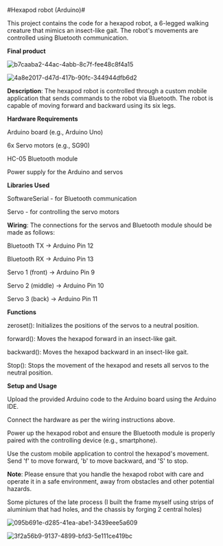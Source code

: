 #Hexapod robot (Arduino)#

This project contains the code for a hexapod robot, a 6-legged walking creature that mimics an insect-like gait. The robot's movements are controlled using Bluetooth communication.

**Final product**

![b7caaba2-44ac-4abb-8c7f-fee48c8f4a15](https://github.com/x-Bloodlust-x/Hexapod-robot-Arduino-/assets/127997008/6b334b80-2a11-49a8-93eb-3cf015e22223)



![4a8e2017-d47d-417b-90fc-344944dfb6d2](https://github.com/x-Bloodlust-x/Hexapod-robot-Arduino-/assets/127997008/fb0896cd-5150-447a-af53-79546eb4afe2)


**Description**: The hexapod robot is controlled through a custom mobile application that sends commands to the robot via Bluetooth. The robot is capable of moving forward and backward using its six legs.

**Hardware Requirements**

Arduino board (e.g., Arduino Uno)

6x Servo motors (e.g., SG90)

HC-05 Bluetooth module

Power supply for the Arduino and servos

**Libraries Used**

SoftwareSerial - for Bluetooth communication

Servo - for controlling the servo motors

**Wiring**: The connections for the servos and Bluetooth module should be made as follows:

Bluetooth TX  -> Arduino Pin 12

Bluetooth RX  -> Arduino Pin 13

Servo 1 (front) -> Arduino Pin 9

Servo 2 (middle) -> Arduino Pin 10

Servo 3 (back) -> Arduino Pin 11

**Functions**

zeroset(): Initializes the positions of the servos to a neutral position.

forward(): Moves the hexapod forward in an insect-like gait.

backward(): Moves the hexapod backward in an insect-like gait.

Stop(): Stops the movement of the hexapod and resets all servos to the neutral position.

**Setup and Usage**

Upload the provided Arduino code to the Arduino board using the Arduino IDE.

Connect the hardware as per the wiring instructions above.

Power up the hexapod robot and ensure the Bluetooth module is properly paired with the controlling device (e.g., smartphone).

Use the custom mobile application to control the hexapod's movement. Send 'f' to move forward, 'b' to move backward, and 'S' to stop.

**Note**: Please ensure that you handle the hexapod robot with care and operate it in a safe environment, away from obstacles and other potential hazards.

Some pictures of the late process (I built the frame myself using strips of aluminium that had holes, and the chassis by forging 2 central holes)

![095b691e-d285-41ea-abe1-3439eee5a609](https://github.com/x-Bloodlust-x/Hexapod-robot-Arduino-/assets/127997008/fac3a9f9-a10e-4bd5-9ff4-7e0e5023a866)

![3f2a56b9-9137-4899-bfd3-5e111ce419bc](https://github.com/x-Bloodlust-x/Hexapod-robot-Arduino-/assets/127997008/85d78968-ce61-4e84-88db-b746da15492f)


